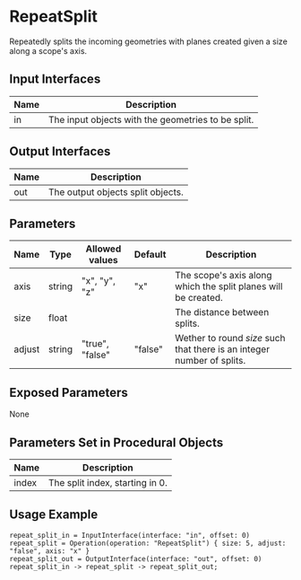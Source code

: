 # RepeatSplit

Repeatedly splits the incoming geometries with planes created given a size along a scope's axis.

## Input Interfaces

| Name | Description                                        |
|------|----------------------------------------------------|
| in   | The input objects with the geometries to be split. |

## Output Interfaces

| Name | Description                       |
|------|-----------------------------------|
| out  | The output objects split objects. |

## Parameters

| Name   | Type   | Allowed values  | Default | Description                                                            |
|--------|--------|-----------------|---------|------------------------------------------------------------------------|
| axis   | string | "x", "y", "z"   | "x"     | The scope's axis along which the split planes will be created.         |
| size   | float  |                 |         | The distance between splits.                                           |
| adjust | string | "true", "false" | "false" | Wether to round *size* such that there is an integer number of splits. |

## Exposed Parameters

None

## Parameters Set in Procedural Objects

| Name  | Description                     |
|-------|---------------------------------|
| index | The split index, starting in 0. |

## Usage Example

```
repeat_split_in = InputInterface(interface: "in", offset: 0)
repeat_split = Operation(operation: "RepeatSplit") { size: 5, adjust: "false", axis: "x" }
repeat_split_out = OutputInterface(interface: "out", offset: 0)
repeat_split_in -> repeat_split -> repeat_split_out;
```
